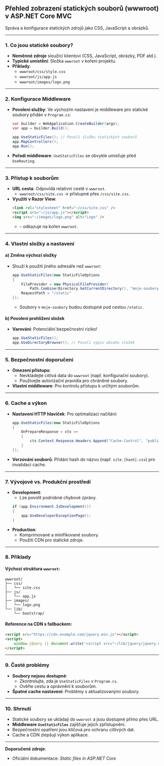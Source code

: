 
## **Přehled zobrazení statických souborů (wwwroot) v ASP.NET Core MVC**  

Správa a konfigurace statických zdrojů jako CSS, JavaScript a obrázků.

---

### **1. Co jsou statické soubory?** 

- **Neměnné zdroje** sloužící klientovi (CSS, JavaScript, obrázky, PDF atd.).  
- **Typické umístění**: Složka `wwwroot` v kořeni projektu.  
- **Příklady**:  
  - `wwwroot/css/style.css`  
  - `wwwroot/js/app.js`  
  - `wwwroot/images/logo.png`  

---

### **2. Konfigurace Middleware**  

- **Povolení služby**: Ve výchozím nastavení je middleware pro statické soubory přidán v `Program.cs`:  
  ```csharp  
  var builder = WebApplication.CreateBuilder(args);  
  var app = builder.Build();  
  
  app.UseStaticFiles(); // Povolí službu statických souborů  
  app.MapControllers();  
  app.Run();  
  ```  
- **Pořadí middleware**: `UseStaticFiles` se obvykle umisťuje před `UseRouting`.

---

### **3. Přístup k souborům**  

- **URL cesta**: Odpovídá relativní cestě v `wwwroot`.  
  - `wwwroot/css/site.css` → přístupné přes `/css/site.css`.  
- **Využití v Razor View**:  
  ```html  
  <link rel="stylesheet" href="~/css/site.css" />  
  <script src="~/js/app.js"></script>  
  <img src="~/images/logo.png" alt="Logo" />  
  ```  
  - `~` odkazuje na kořen `wwwroot`.

---

### **4. Vlastní složky a nastavení**  

#### **a) Změna výchozí složky**  

- Slouží k použití jiného adresáře než `wwwroot`:  
  ```csharp  
  app.UseStaticFiles(new StaticFileOptions  
  {  
      FileProvider = new PhysicalFileProvider(  
          Path.Combine(Directory.GetCurrentDirectory(), "moje-soubory")),  
      RequestPath = "/static"  
  });  
  ```  
  - Soubory v `moje-soubory` budou dostupné pod cestou `/static`.

#### **b) Povolení prohlížení složek**  

- **Varování**: Potenciální bezpečnostní riziko!  
  ```csharp  
  app.UseStaticFiles();  
  app.UseDirectoryBrowser(); // Povolí výpis obsahu složek  
  ```  

---

### **5. Bezpečnostní doporučení**  

- **Omezení přístupu**:  
  - Nevkládejte citlivá data do `wwwroot` (např. konfigurační soubory).  
  - Používejte autorizační pravidla pro chráněné soubory.  
- **Vlastní middleware**: Pro kontrolu přístupu k určitým souborům.  

---

### **6. Cache a výkon**  

- **Nastavení HTTP hlaviček**: Pro optimalizaci načítání:  
  ```csharp  
  app.UseStaticFiles(new StaticFileOptions  
  {  
      OnPrepareResponse = ctx =>  
      {  
          ctx.Context.Response.Headers.Append("Cache-Control", "public,max-age=604800");  
      }  
  });  
  ```  
- **Verzování souborů**: Přidání hash do názvu (např. `site.[hash].css`) pro invalidaci cache.  

---

### **7. Vývojové vs. Produkční prostředí**  

- **Development**:  
  - Lze povolit podrobné chybové zprávy.  
  ```csharp  
  if (app.Environment.IsDevelopment())  
  {  
      app.UseDeveloperExceptionPage();  
  }  
  ```  
- **Production**:  
  - Komprimované a minifikované soubory.  
  - Použití CDN pro statické zdroje.  

---

### **8. Příklady**  

#### **Výchozí struktura `wwwroot`:**  

```
wwwroot/  
├── css/  
│   └── site.css  
├── js/  
│   └── app.js  
├── images/  
│   └── logo.png  
└── lib/  
    └── bootstrap/  
```

#### **Reference na CDN s fallbackem:**  

```html  
<script src="https://cdn.example.com/jquery.min.js"></script>  
<script>  
    window.jQuery || document.write('<script src="~/lib/jquery/jquery.min.js"><\/script>');  
</script>  
```

---

### **9. Časté problémy**  

- **Soubory nejsou dostupné**:  
  - Zkontrolujte, zda je `UseStaticFiles` v `Program.cs`.  
  - Ověřte cestu a oprávnění k souborům.  
- **Špatné cache nastavení**: Problémy s aktualizovanými soubory.  

---

### **10. Shrnutí**  

- Statické soubory se ukládají do `wwwroot` a jsou dostupné přímo přes URL.  
- **Middleware `UseStaticFiles`** zajišťuje jejich zpřístupnění.  
- Bezpečnostní opatření jsou klíčová pro ochranu citlivých dat.  
- Cache a CDN zlepšují výkon aplikace.  

---

**Doporučené zdroje**:  
- Oficiální dokumentace: *Static files in ASP.NET Core*  
